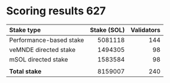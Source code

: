 # Scoring results 627

| Stake type              | Stake (SOL)    | Validators     |
|:------------------------|---------------:|---------------:|
| Performance-based stake | 5081118        | 144            |
| veMNDE directed stake   | 1494305        | 98             |
| mSOL directed stake     | 1583584        | 98             |
|                         |                |                |
| **Total stake**         | 8159007        | 240            |
